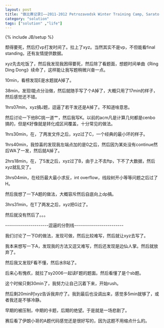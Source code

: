 ```yaml
---
layout: post
title: "做比赛记录I——2011-2012 Petrozavodsk Winter Training Camp, Saratov SU Contest"
category: "solution"
tags: ["solution" ,"life"]
---
```

{% include JB/setup %}

颓得要死，然后打vp打发时间了。拉上了xyz。当然其实不是vp，不但能看final standing，还有友情提供数据。

xyz先去吃饭了，然后我发现我困得要死，然后除了看题面，想题时间单曲《Ring Ding Dong》续命了，这样能让我写题稍微兴奋一点。

10min，看榜发现E是水题就A掉了。

38min，发现I能点分治做，然后就随手写了个A掉了，大概只用了17min的样子，然后感觉还不错。

1hrs07min，xyz搞J题，逗逼了若干发还是A掉了。不知道啥意思。

然后讨论一下他BC挑一道艹，然后我写K。以前的acm凡是计算几何都是cenbo搞的，但是K好像就是转化成区间覆盖，十分常见的做法。

1hrs30min，在，了两发文件之后，xyz过了C，一个经典的最小环的样子。

1hrs40min，我惊喜的发现我左端点加的是0之后，然后因为某处没有continue然后WA了一发，然后就A掉了。

2hrs18min，在，了5发之后，xyz过了B，由于上不去ftp，下不了大数据，然后xyz就乱交了。

3hrs04min，在经历最大最小求反，int overflow，线段树开小等等问题之后过了H。

然后我想了一下A题的做法，大概容斥然后自底向上dp搞。

3hrs31min，在T了两发之后，xyz把G过了。

然后就没有然后了。。。

----------------------逗逼的分割线-------------------------

我们讨论了一下D的做法，发现可做，然后比较难写，然后就让xyz去写了。

我本来想写一下A，发现我的方法又逗又难写，然后还发现是边仙人掌。然后就放弃了。

然后我又发现F看不懂，然后水B站了。

后来心有愧疚，就拉了sy2006一起读F题的题面。然后看懂了是个sb题。

这个时候只剩30min了，我努力让自己沉着下来，开始rush。

然后剩20min时xyz告诉我弃疗了。我到最后也没调出来，感觉多5min就够了，或者我还是不够冷静。

早期的被压制，中期的卡题，后期的绝望。于是就是一场悲剧了。

赛后看了伊朗小哥的A题代码感觉还是很好写的，因为这题不用缩点什么的。